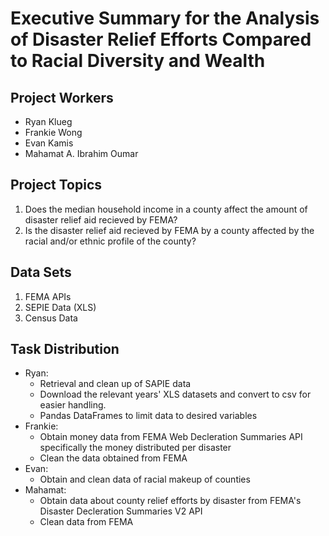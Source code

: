 # Executive Summary for the Analysis of Disaster Relief Efforts Compared to Racial Diversity and Wealth
## Project Workers
* Ryan Klueg
* Frankie Wong
* Evan Kamis
* Mahamat A. Ibrahim Oumar
## Project Topics
1. Does the median household income in a county affect the amount of disaster relief aid recieved by FEMA?
2. Is the disaster relief aid recieved by FEMA by a county affected by the racial and/or ethnic profile of the county?
## Data Sets
1. FEMA APIs 
2. SEPIE Data (XLS)
3. Census Data 
## Task Distribution
* Ryan:
  * Retrieval and clean up of SAPIE data
   * Download the relevant years' XLS datasets and convert to csv for easier handling.
   * Pandas DataFrames to limit data to desired variables
* Frankie: 
  * Obtain money data from FEMA Web Decleration Summaries API specifically the money distributed per disaster
  * Clean the data obtained from FEMA
* Evan:
  * Obtain and clean data of racial makeup of counties
* Mahamat:
  * Obtain data about county relief efforts by disaster from FEMA's Disaster Decleration Summaries V2 API
  * Clean data from FEMA
